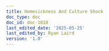 ```yaml
---
title: Homesickness And Culture Shock
doc_type: doc
doc_id: doc-1018
last_edited_date: '2025-05-25'
last_edited_by: Ryan Laird
version: '1.0'
---
```


<!-- Unsupported block type: unsupported -->
